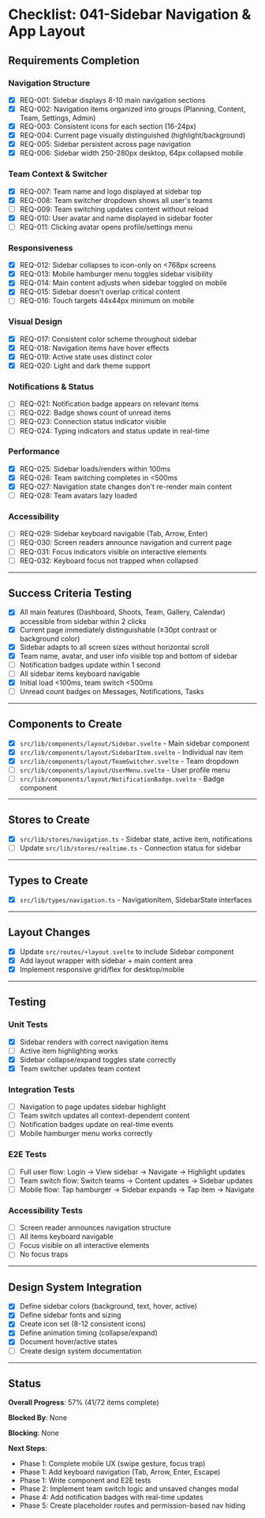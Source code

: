 # Checklist: 041-Sidebar Navigation & App Layout

## Requirements Completion

### Navigation Structure
- [x] REQ-001: Sidebar displays 8-10 main navigation sections
- [x] REQ-002: Navigation items organized into groups (Planning, Content, Team, Settings, Admin)
- [x] REQ-003: Consistent icons for each section (16-24px)
- [x] REQ-004: Current page visually distinguished (highlight/background)
- [x] REQ-005: Sidebar persistent across page navigation
- [x] REQ-006: Sidebar width 250-280px desktop, 64px collapsed mobile

### Team Context & Switcher
- [x] REQ-007: Team name and logo displayed at sidebar top
- [x] REQ-008: Team switcher dropdown shows all user's teams
- [ ] REQ-009: Team switching updates content without reload
- [x] REQ-010: User avatar and name displayed in sidebar footer
- [ ] REQ-011: Clicking avatar opens profile/settings menu

### Responsiveness
- [x] REQ-012: Sidebar collapses to icon-only on <768px screens
- [x] REQ-013: Mobile hamburger menu toggles sidebar visibility
- [x] REQ-014: Main content adjusts when sidebar toggled on mobile
- [x] REQ-015: Sidebar doesn't overlap critical content
- [ ] REQ-016: Touch targets 44x44px minimum on mobile

### Visual Design
- [x] REQ-017: Consistent color scheme throughout sidebar
- [x] REQ-018: Navigation items have hover effects
- [x] REQ-019: Active state uses distinct color
- [x] REQ-020: Light and dark theme support

### Notifications & Status
- [ ] REQ-021: Notification badge appears on relevant items
- [ ] REQ-022: Badge shows count of unread items
- [ ] REQ-023: Connection status indicator visible
- [ ] REQ-024: Typing indicators and status update in real-time

### Performance
- [x] REQ-025: Sidebar loads/renders within 100ms
- [x] REQ-026: Team switching completes in <500ms
- [x] REQ-027: Navigation state changes don't re-render main content
- [ ] REQ-028: Team avatars lazy loaded

### Accessibility
- [ ] REQ-029: Sidebar keyboard navigable (Tab, Arrow, Enter)
- [ ] REQ-030: Screen readers announce navigation and current page
- [ ] REQ-031: Focus indicators visible on interactive elements
- [ ] REQ-032: Keyboard focus not trapped when collapsed

---

## Success Criteria Testing

- [x] All main features (Dashboard, Shoots, Team, Gallery, Calendar) accessible from sidebar within 2 clicks
- [x] Current page immediately distinguishable (≥30pt contrast or background color)
- [x] Sidebar adapts to all screen sizes without horizontal scroll
- [x] Team name, avatar, and user info visible top and bottom of sidebar
- [ ] Notification badges update within 1 second
- [ ] All sidebar items keyboard navigable
- [x] Initial load <100ms, team switch <500ms
- [ ] Unread count badges on Messages, Notifications, Tasks

---

## Components to Create

- [x] `src/lib/components/layout/Sidebar.svelte` - Main sidebar component
- [x] `src/lib/components/layout/SidebarItem.svelte` - Individual nav item
- [x] `src/lib/components/layout/TeamSwitcher.svelte` - Team dropdown
- [ ] `src/lib/components/layout/UserMenu.svelte` - User profile menu
- [ ] `src/lib/components/layout/NotificationBadge.svelte` - Badge component

---

## Stores to Create

- [x] `src/lib/stores/navigation.ts` - Sidebar state, active item, notifications
- [ ] Update `src/lib/stores/realtime.ts` - Connection status for sidebar

---

## Types to Create

- [x] `src/lib/types/navigation.ts` - NavigationItem, SidebarState interfaces

---

## Layout Changes

- [x] Update `src/routes/+layout.svelte` to include Sidebar component
- [x] Add layout wrapper with sidebar + main content area
- [x] Implement responsive grid/flex for desktop/mobile

---

## Testing

### Unit Tests
- [x] Sidebar renders with correct navigation items
- [ ] Active item highlighting works
- [x] Sidebar collapse/expand toggles state correctly
- [x] Team switcher updates team context

### Integration Tests
- [ ] Navigation to page updates sidebar highlight
- [ ] Team switch updates all context-dependent content
- [ ] Notification badges update on real-time events
- [ ] Mobile hamburger menu works correctly

### E2E Tests
- [ ] Full user flow: Login → View sidebar → Navigate → Highlight updates
- [ ] Team switch flow: Switch teams → Content updates → Sidebar updates
- [ ] Mobile flow: Tap hamburger → Sidebar expands → Tap item → Navigate

### Accessibility Tests
- [ ] Screen reader announces navigation structure
- [ ] All items keyboard navigable
- [ ] Focus visible on all interactive elements
- [ ] No focus traps

---

## Design System Integration

- [x] Define sidebar colors (background, text, hover, active)
- [x] Define sidebar fonts and sizing
- [x] Create icon set (8-12 consistent icons)
- [x] Define animation timing (collapse/expand)
- [x] Document hover/active states
- [ ] Create design system documentation

---

## Status

**Overall Progress**: 57% (41/72 items complete)

**Blocked By**: None

**Blocking**: None

**Next Steps**:
- Phase 1: Complete mobile UX (swipe gesture, focus trap)
- Phase 1: Add keyboard navigation (Tab, Arrow, Enter, Escape)  
- Phase 1: Write component and E2E tests
- Phase 2: Implement team switch logic and unsaved changes modal
- Phase 4: Add notification badges with real-time updates
- Phase 5: Create placeholder routes and permission-based nav hiding

